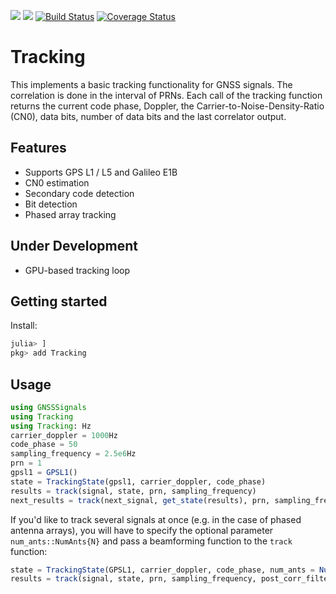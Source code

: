 [![](https://img.shields.io/badge/docs-stable-blue.svg)](https://JuliaGNSS.github.io/Tracking.jl/stable)
[![](https://img.shields.io/badge/docs-dev-blue.svg)](https://JuliaGNSS.github.io/Tracking.jl/dev)
[![Build Status](https://travis-ci.org/JuliaGNSS/Tracking.jl.svg?branch=master)](https://travis-ci.org/JuliaGNSS/Tracking.jl)
[![Coverage Status](https://coveralls.io/repos/github/JuliaGNSS/Tracking.jl/badge.svg?branch=master)](https://coveralls.io/github/JuliaGNSS/Tracking.jl?branch=master)

# Tracking
This implements a basic tracking functionality for GNSS signals. The correlation is done in the interval of PRNs. Each call of the tracking function returns the current code phase, Doppler, the Carrier-to-Noise-Density-Ratio (CN0), data bits, number of data bits and the last correlator output.

## Features

* Supports GPS L1 / L5 and Galileo E1B
* CN0 estimation
* Secondary code detection
* Bit detection
* Phased array tracking

## Under Development

* GPU-based tracking loop

## Getting started

Install:
```julia
julia> ]
pkg> add Tracking
```

## Usage

```julia
using GNSSSignals
using Tracking
using Tracking: Hz
carrier_doppler = 1000Hz
code_phase = 50
sampling_frequency = 2.5e6Hz
prn = 1
gpsl1 = GPSL1()
state = TrackingState(gpsl1, carrier_doppler, code_phase)
results = track(signal, state, prn, sampling_frequency)
next_results = track(next_signal, get_state(results), prn, sampling_frequency)
```

If you'd like to track several signals at once (e.g. in the case of phased antenna arrays), you will have to specify the optional parameter `num_ants::NumAnts{N}` and pass a beamforming function to the `track` function:

```julia
state = TrackingState(GPSL1, carrier_doppler, code_phase, num_ants = NumAnts(4)) # 4 antenna channels
results = track(signal, state, prn, sampling_frequency, post_corr_filter = x -> x[1]) # Post corr filter is optional
```
